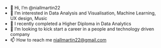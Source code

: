 - 👋 Hi, I’m @niallmartin22
- 👀 I’m interested in Data Analysis and Visualisation, Machine Learning, UX design, Music  
- 🌱 I recently completed a Higher Diploma in Data Analytics
- 💞️ I’m looking to kick start a career in a people and technology driven company
- 📫 How to reach me niallmartin22@gmail.com

<!---
niallmartin22/niallmartin22 is a ✨ special ✨ repository because its `README.md` (this file) appears on your GitHub profile.
You can click the Preview link to take a look at your changes.
--->
